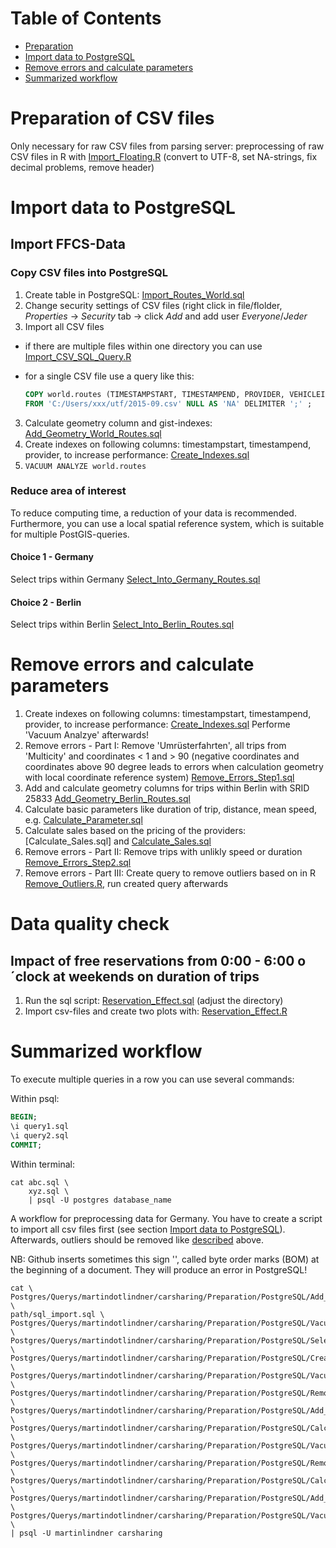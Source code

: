 # Table of Contents

* [Preparation](#Preparation)
* [Import data to PostgreSQL](#Import_Data)  
* [Remove errors and calculate parameters](#Calc_Parameters) 
* [Summarized workflow](#Workflow)


# Preparation of CSV files <a id="Preparation"></a>
Only necessary for raw CSV files from parsing server:  preprocessing of raw CSV files in R with [Import_Floating.R](R/Import_Floating.R) (convert to UTF-8, set NA-strings, fix decimal problems, remove header)


# Import data to PostgreSQL<a id="Import_Data"></a>
## Import FFCS-Data
### Copy CSV files into PostgreSQL
1. Create table in PostgreSQL: [Import_Routes_World.sql](PostgreSQL/Import_Routes_World.sql)
2. Change security settings of CSV files (right click in file/flolder, *Properties* -> *Security* tab -> click *Add* and add user *Everyone*/*Jeder*
2. Import all CSV files <a id="Create_Import_Query"></a>
  * if there are multiple files within one directory you can use [Import_CSV_SQL_Query.R](R/Import_CSV_SQL_Query.R)
  * for a single CSV file use a query like this: 
 
    ```sql
    COPY world.routes (TIMESTAMPSTART, TIMESTAMPEND, PROVIDER, VEHICLEID, LICENCEPLATE, MODEL, INNERCLEANLINESS,     OUTERCLEANLINESS, FUELTYPE, FUELSTATESTART, FUELSTATEEND, CHARGINGONSTART, CHARGINGONEND, STREETSTART, STREETEND,     LATITUDESTART, LONGITUDESTART, LATITUDEEND, LONGITUDEEND)
    FROM 'C:/Users/xxx/utf/2015-09.csv' NULL AS 'NA' DELIMITER ';' ;
    ```

3. Calculate geometry column and gist-indexes: [Add_Geometry_World_Routes.sql](PostgreSQL/Add_Geometry_World_Routes.sql)
4. Create indexes on following columns: timestampstart, timestampend, provider,  to increase performance: [Create_Indexes.sql](PostgreSQL/Create_Indexes.sql)
5. `VACUUM ANALYZE world.routes`

### Reduce area of interest
To reduce computing time, a reduction of your data is recommended. Furthermore, you can use a local spatial reference system, which is suitable for multiple PostGIS-queries.

#### Choice 1 - Germany
Select trips within Germany [Select_Into_Germany_Routes.sql](PostgreSQL/Select_Into_Germany_Routes.sql)

#### Choice 2 - Berlin
Select trips within Berlin [Select_Into_Berlin_Routes.sql](PostgreSQL/Select_Into_Berlin_Routes.sql)


# Remove errors and calculate parameters<a id="Calc_Parameters"></a>
1. Create indexes on following columns: timestampstart, timestampend, provider,  to increase performance: [Create_Indexes.sql](PostgreSQL/Create_Indexes.sql) Performe 'Vacuum Analzye' afterwards!
2. Remove errors - Part I: Remove 'Umrüsterfahrten', all trips from 'Multicity' and coordinates < 1 and > 90 (negative coordinates and coordinates above 90 degree leads to errors when calculation geometry with local coordinate reference system) [Remove_Errors_Step1.sql](PostgreSQL/Remove_Errors_Step1.sql)
3. Add and calculate geometry columns for trips within Berlin with SRID 25833 [Add_Geometry_Berlin_Routes.sql](PostgreSQL/Add_Geometry_Berlin_Routes.sql)
4. Calculate basic parameters like duration of trip, distance, mean speed, e.g. [Calculate_Parameter.sql](PostgreSQL/Calculate_Parameter.sql)
5. Calculate sales based on the pricing of the providers: [Calculate_Sales.sql] and [Calculate_Sales.sql](https://github.com/martindotlindner/carsharing/blob/master/Analysis/PostgreSQL/Sales_per_Vehicles.sql)
6. Remove errors - Part II: Remove trips with unlikly speed or duration [Remove_Errors_Step2.sql](PostgreSQL/Remove_Errors_Step2.sql)
7. Remove errors - Part III: Create query to remove outliers based on in R [Remove_Outliers.R](R/Remove_Outliers.R), run created query afterwards

# Data quality check
## Impact of free reservations from 0:00 - 6:00 o´clock at weekends on duration of trips
1. Run the sql script: [Reservation_Effect.sql](PostgreSQL/Reservation_Effect.sql) (adjust the directory)
2. Import csv-files and create two plots with: [Reservation_Effect.R](R/Reservation_Effect.R)

# Summarized workflow<a id="Workflow"></a>
To execute multiple queries in a row you can use several commands:

Within psql:

```sql
BEGIN;
\i query1.sql
\i query2.sql
COMMIT;
```

Within terminal:

```
cat abc.sql \
    xyz.sql \
    | psql -U postgres database_name
```


A workflow for preprocessing data for Germany. You have to create a script to import all csv files first (see section [Import data to PostgreSQL](#Create_Import_Query)). Afterwards, outliers should be removed like [described](#Remove_Errors) above.

NB: Github inserts sometimes this sign '﻿', called byte order marks (BOM) at the beginning of a document. They will produce an error in PostgreSQL!


```
cat \
Postgres/Querys/martindotlindner/carsharing/Preparation/PostgreSQL/Add_Geometry_World_Routes.sql \
path/sql_import.sql \
Postgres/Querys/martindotlindner/carsharing/Preparation/PostgreSQL/Vacuum_Analzye_World_Routes.sql \
Postgres/Querys/martindotlindner/carsharing/Preparation/PostgreSQL/Select_Into_Germany_Routes.sql \
Postgres/Querys/martindotlindner/carsharing/Preparation/PostgreSQL/Create_Indexes.sql \
Postgres/Querys/martindotlindner/carsharing/Preparation/PostgreSQL/Vacuum_Analzye_Germany_Routes.sql \
Postgres/Querys/martindotlindner/carsharing/Preparation/PostgreSQL/Remove_Errors_Step1.sql \
Postgres/Querys/martindotlindner/carsharing/Preparation/PostgreSQL/Add_Geometry_Germany_Routes.sql \
Postgres/Querys/martindotlindner/carsharing/Preparation/PostgreSQL/Calculate_Parameter.sql \
Postgres/Querys/martindotlindner/carsharing/Preparation/PostgreSQL/Vacuum_Analzye_Germany_Routes.sql \
Postgres/Querys/martindotlindner/carsharing/Preparation/PostgreSQL/Remove_Errors_Step2.sql \
Postgres/Querys/martindotlindner/carsharing/Preparation/PostgreSQL/Calculate_Sales.sql \
Postgres/Querys/martindotlindner/carsharing/Preparation/PostgreSQL/Add_City.sql \
Postgres/Querys/martindotlindner/carsharing/Preparation/PostgreSQL/Vacuum_Analzye_Germany_Routes.sql \
| psql -U martinlindner carsharing 

```



